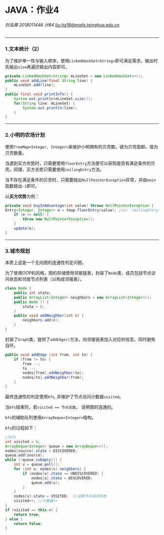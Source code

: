 # JAVA：作业4

###### 刘泓尊  2018011446  计84  liu-hz18@mails.tsinghua.edu.cn

------

### 1.文本统计（2）

为了维护单一性与输入顺序，使用`LinkedHashSet<String>`即可满足需求。输出时先输出`size`再遍历输出内容即可。

```java
private LinkedHashSet<String> mLineSet = new LinkedHashSet<>();
public void addLine(final String line) {
    mLineSet.add(line);
}
public final void printInfo() {
    System.out.println(mLineSet.size());
    for(String line: mLineSet) {
        System.out.println(line);
    }
}
```

------

### 2.小明的农场计划

使用`TreeMap<Integer, Integer>`来维护小明拥有的贝壳数。键为贝壳面额，值为贝壳数量。

当遇到买方优势时，只需要使用`floorEntry`方法便可以获知是否有满足条件的贝壳。同理，买方劣势只需要使用`ceilingEntry`方法。

当不存在满足条件的贝壳时，只需要抛出`NullPointerException`异常，并由`main`函数输出`-1`即可。

以**买方优势**为例：

```java
private void buyInAdvantage(int value) throws NullPointerException {
Entry<Integer, Integer> e = tmap.floorEntry(value); //or `ceilingEntry(value)` for DisAdvantage
	if (e == null) {
    	throw new NullPointerException();
	}
    update(e);
}
```

------

### 3.城市规划

本质上这是一个无向图的连通性判定问题。

为了使用OOP的风格，图的存储使用邻接链表，封装了`Node`类，成员包括节点访问状态和邻居节点列表（以构成邻接表）。

```java
class Node {
    public int state;
    public ArrayList<Integer> neighbors = new ArrayList<Integer>();
    public Node () {
        state = 0;
    }
    public void addNeighbor(int n) {
        neighbors.add(n);
    }
}
```

封装了`Graph`类，提供了`addEdge()`方法，向邻接链表加入对应的信息。同时避免自环。

```java
public void addEdge (int from, int to) {
    if (from != to) {
        from --;
        to --;
        nodes[from].addNeighbor(to);
        nodes[to].addNeighbor(from);
    }
}
```

最终连通性的判定使用`bfs`, 并维护了节点访问计数器`visited`。

当`bfs`结束时，若`visited == 节点总数`， 说明图的连通的。

`bfs`的辅助队列使用`ArrayDeque<Integer>`结构。

`bfs`的过程如下：

```java
//bfs
int visited = 0;
ArrayDeque<Integer> queue = new ArrayDeque<>();
nodes[source].state = DISCOVERED;
queue.add(source);
while (!queue.isEmpty()) {
    int v = queue.poll();
    for (int u: nodes[v].neighbors) {
        if (nodes[u].state == UNDISCOVERED) {
            nodes[u].state = DISCOVERED;
            queue.add(u);
        }
    }
    nodes[v].state = VISITED;  //设置节点访问信息
    visited++; //计数器++
}
if (visited == this.n) {
    return true;
} else {
    return false;
}
```

